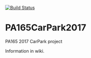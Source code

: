 [![Build Status](https://travis-ci.org/mkralik3/PA165CarPark2017.svg?branch=master)](https://travis-ci.org/mkralik3/PA165CarPark2017)


# PA165CarPark2017
PA165 2017 CarPark project

Information in wiki.
